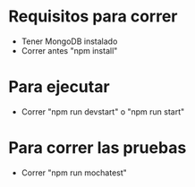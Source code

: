 # Requisitos para correr

- Tener MongoDB instalado
- Correr antes "npm install"

# Para ejecutar

- Correr "npm run devstart" o "npm run start"

# Para correr las pruebas

- Correr "npm run mochatest"
